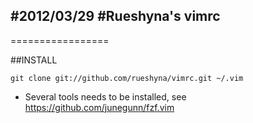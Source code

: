#2012/03/29
#Rueshyna's vimrc
---------------
=================

##INSTALL


``git clone git://github.com/rueshyna/vimrc.git ~/.vim``

- Several tools needs to be installed, see https://github.com/junegunn/fzf.vim
